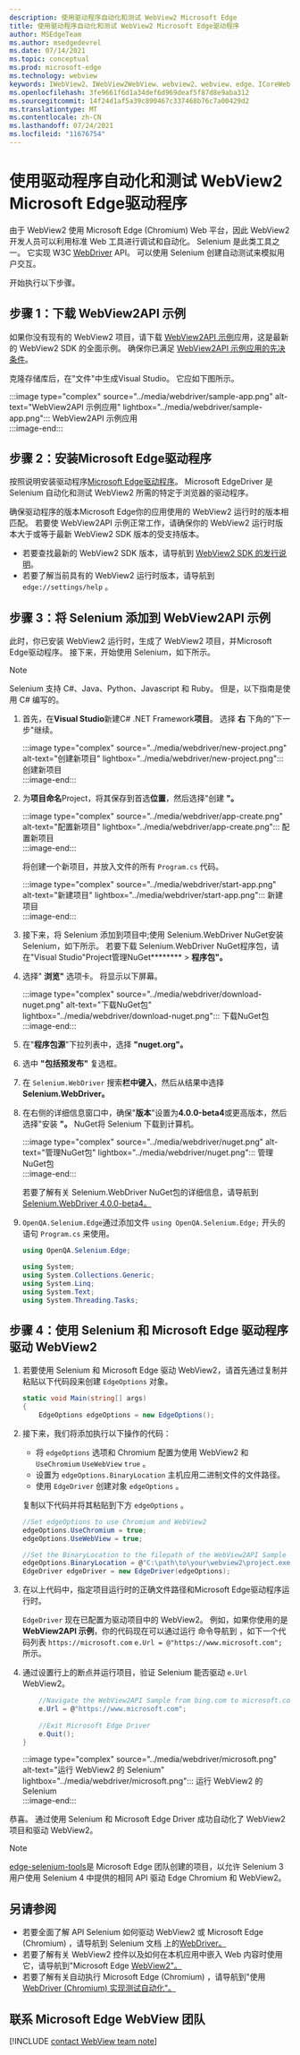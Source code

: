 ```yaml
---
description: 使用驱动程序自动化和测试 WebView2 Microsoft Edge
title: 使用驱动程序自动化和测试 WebView2 Microsoft Edge驱动程序
author: MSEdgeTeam
ms.author: msedgedevrel
ms.date: 07/14/2021
ms.topic: conceptual
ms.prod: microsoft-edge
ms.technology: webview
keywords: IWebView2、IWebView2WebView、webview2、webview、edge、ICoreWebView2、ICoreWebView2Controller、Selenium、Microsoft Edge Driver
ms.openlocfilehash: 3fe9661f6d1a34def6d969deaf5f87d8e9aba312
ms.sourcegitcommit: 14f24d1af5a39c890467c337468b76c7a00429d2
ms.translationtype: MT
ms.contentlocale: zh-CN
ms.lasthandoff: 07/24/2021
ms.locfileid: "11676754"
---
```

# <a name="automate-and-test-webview2-with-microsoft-edge-driver"></a>使用驱动程序自动化和测试 WebView2 Microsoft Edge驱动程序  

由于 WebView2 使用 Microsoft Edge \(Chromium\) Web 平台，因此 WebView2 开发人员可以利用标准 Web 工具进行调试和自动化。  Selenium 是此类工具之一。  它实现 W3C [WebDriver][W3cWebdriver2] API。  可以使用 Selenium 创建自动测试来模拟用户交互。  

开始执行以下步骤。  

## <a name="step-1-download-the-webview2api-sample"></a>步骤 1：下载 WebView2API 示例  

如果你没有现有的 WebView2 项目，请下载 [WebView2API 示例][GithubMicrosoftedgewebview2samplesSampleappsWebview2apisample]应用，这是最新的 WebView2 SDK 的全面示例。  确保你已满足 [WebView2API 示例应用的先决条件][GithubMicrosoftedgeWebview2samplesSampleappsWebview2apisamplePrerequisites]。  

克隆存储库后，在"文件"中生成Visual Studio。  它应如下图所示。  

:::image type="complex" source="../media/webdriver/sample-app.png" alt-text="WebView2API 示例应用" lightbox="../media/webdriver/sample-app.png":::
   WebView2API 示例应用  
:::image-end:::    

## <a name="step-2-install-microsoft-edge-driver"></a>步骤 2：安装Microsoft Edge驱动程序  

按照说明安装驱动程序[Microsoft Edge驱动程序][WebdriverChromiumDownloadMicrosoftEdgeDriver]。  Microsoft EdgeDriver 是 Selenium 自动化和测试 WebView2 所需的特定于浏览器的驱动程序。  

确保驱动程序的版本Microsoft Edge你的应用使用的 WebView2 运行时的版本相匹配。  若要使 WebView2API 示例正常工作，请确保你的 WebView2 运行时版本大于或等于最新 WebView2 SDK 版本的受支持版本。

*  若要查找最新的 WebView2 SDK 版本，请导航到 [WebView2 SDK 的发行说明][Webview2ReleaseNotes]。
*  若要了解当前具有的 WebView2 运行时版本，请导航到 `edge://settings/help` 。  

## <a name="step-3-add-selenium-to-the-webview2api-sample"></a>步骤 3：将 Selenium 添加到 WebView2API 示例  

此时，你已安装 WebView2 运行时，生成了 WebView2 项目，并Microsoft Edge驱动程序。  接下来，开始使用 Selenium，如下所示。

> [!NOTE]
> Selenium 支持 C\#、Java、Python、Javascript 和 Ruby。  但是，以下指南是使用 C\# 编写的。  

1.  首先，在**Visual Studio**新建C# .NET Framework**项目**。  选择 **右** 下角的"下一步"继续。  
    
    :::image type="complex" source="../media/webdriver/new-project.png" alt-text="创建新项目" lightbox="../media/webdriver/new-project.png":::
       创建新项目  
    :::image-end:::  
    
1.  为**项目命名**Project，将其保存到首选**位置**，然后选择"创建 **"。**  
    
    :::image type="complex" source="../media/webdriver/app-create.png" alt-text="配置新项目" lightbox="../media/webdriver/app-create.png":::
       配置新项目  
    :::image-end:::  
    
    将创建一个新项目，并放入文件的所有 `Program.cs` 代码。  
    
    :::image type="complex" source="../media/webdriver/start-app.png" alt-text="新建项目" lightbox="../media/webdriver/start-app.png":::
       新建项目  
    :::image-end:::  
    
1.  接下来，将 Selenium 添加到项目中;使用 Selenium.WebDriver NuGet安装 Selenium，如下所示。  若要下载 Selenium.WebDriver NuGet程序包，请在"Visual Studio"Project管理NuGet********  >  **程序包"。**

1.  选择" **浏览"** 选项卡。 将显示以下屏幕。  
    
    :::image type="complex" source="../media/webdriver/download-nuget.png" alt-text="下载NuGet包" lightbox="../media/webdriver/download-nuget.png":::
       下载NuGet包  
    :::image-end:::  
    
1.  在"**程序包源**"下拉列表中，选择 **"nuget.org"。**

1.  选中 **"包括预发布"** 复选框。

1.  在 `Selenium.WebDriver` 搜索**栏中键入**，然后从结果中选择**Selenium.WebDriver。**

1.  在右侧的详细信息窗口中，确保"**版本**"设置为**4.0.0-beta4**或更高版本，然后选择"安装 **"。**  NuGet将 Selenium 下载到计算机。  
    
    :::image type="complex" source="../media/webdriver/nuget.png" alt-text="管理NuGet包" lightbox="../media/webdriver/nuget.png":::
       管理NuGet包  
    :::image-end:::  
    
    若要了解有关 Selenium.WebDriver NuGet包的详细信息，请导航到[Selenium.WebDriver 4.0.0-beta4。][NugetSeleniumWebdriver700beta4]  
    
1.  `OpenQA.Selenium.Edge`通过添加文件 `using OpenQA.Selenium.Edge;` 开头的 语句 `Program.cs` 来使用。  
    
    ```csharp
    using OpenQA.Selenium.Edge;
    
    using System;
    using System.Collections.Generic;
    using System.Linq;
    using System.Text;
    using System.Threading.Tasks;
    ```  
    
## <a name="step-4-drive-webview2-with-selenium-and-microsoft-edge-driver"></a>步骤 4：使用 Selenium 和 Microsoft Edge 驱动程序驱动 WebView2  

1.  若要使用 Selenium 和 Microsoft Edge 驱动 WebView2，请首先通过复制并粘贴以下代码段来创建 `EdgeOptions` 对象。  
    
    ```csharp
    static void Main(string[] args)
    {
        EdgeOptions edgeOptions = new EdgeOptions();
    ```  
    
1.  接下来，我们将添加执行以下操作的代码：

    *   将 `edgeOptions` 选项和 Chromium 配置为使用 WebView2 和 `UseChromium` `UseWebView` `true` 。
    *   设置为 `edgeOptions.BinaryLocation` 主机应用二进制文件的文件路径。
    *   使用 `EdgeDriver` 创建对象 `edgeOptions` 。  
    
    复制以下代码并将其粘贴到下方 `edgeOptions` 。

    ```csharp
    //Set edgeOptions to use Chromium and WebView2
    edgeOptions.UseChromium = true;
    edgeOptions.UseWebView = true;

    //Set the BinaryLocation to the filepath of the WebView2API Sample runtime
    edgeOptions.BinaryLocation = @"C:\path\to\your\webview2\project.exe";
    EdgeDriver edgeDriver = new EdgeDriver(edgeOptions);
    ```  

1.  在以上代码中，指定项目运行时的正确文件路径和Microsoft Edge驱动程序运行时。  
    
    `EdgeDriver` 现在已配置为驱动项目中的 WebView2。  例如，如果你使用的是 **WebView2API 示例**，你的代码现在可以通过运行 命令导航到 ，如下一个代码列表 `https://microsoft.com` `e.Url = @"https://www.microsoft.com";` 所示。

1.  通过设置行上的断点并运行项目，验证 Selenium 能否驱动 `e.Url` WebView2。  
    
    ```csharp
        //Navigate the WebView2API Sample from bing.com to microsoft.com
        e.Url = @"https://www.microsoft.com";
        
        //Exit Microsoft Edge Driver
        e.Quit();
    }
    ```  
    
    :::image type="complex" source="../media/webdriver/microsoft.png" alt-text="运行 WebView2 的 Selenium" lightbox="../media/webdriver/microsoft.png":::
       运行 WebView2 的 Selenium  
    :::image-end:::
    
恭喜。  通过使用 Selenium 和 Microsoft Edge Driver 成功自动化了 WebView2 项目和驱动 WebView2。  

> [!Note]
> [edge-selenium-tools][GithubSeleniumProject]是 Microsoft Edge 团队创建的项目，以允许 Selenium 3 用户使用 Selenium 4 中提供的相同 API 驱动 Edge Chromium 和 WebView2。

## <a name="see-also"></a>另请参阅  

*   若要全面了解 API Selenium 如何驱动 WebView2 或 Microsoft Edge \(Chromium\) ，请导航到 Selenium 文档 上的[WebDriver。][SeleniumWebdriver]
*   若要了解有关 WebView2 控件以及如何在本机应用中嵌入 Web 内容时使用它，请导航到"Microsoft Edge [WebView2"。][WebViewIndex]
*   若要了解有关自动执行 Microsoft Edge \(Chromium\) ，请导航到"使用[WebDriver (Chromium) 实现测试自动化"。][WebdriverChromium]
    
## <a name="getting-in-touch-with-the-microsoft-edge-webview-team"></a>联系 Microsoft Edge WebView 团队  

[!INCLUDE [contact WebView team note](../includes/contact-webview-team-note.md)]  

<!-- links -->  
[WebdriverChromium]: ../../webdriver-chromium/index.md "将 WebDriver (Chromium) 用于测试自动化|Microsoft Docs"  
[WebdriverChromiumDownloadMicrosoftEdgeDriver]: ../../webdriver-chromium/index.md#download-microsoft-edge-driver "下载Microsoft Edge驱动程序 - 使用 WebDriver (Chromium) 测试自动化|Microsoft Docs"  
[WebViewIndex]: ../index.md "WebView2 Microsoft Edge简介 - Microsoft Docs"  
[Webview2ReleaseNotes]: ../release-notes.md "WebView2 SDK |Microsoft Docs"  
<!-- external links -->
[MicrosoftDeveloperMicrosoftEdgeWebDriverDownloads]: https://developer.microsoft.com/microsoft-edge/tools/webdriver#downloads "下载 WebDriver |Microsoft Edge开发人员"  

[GithubMicrosoftedgewebview2samplesSampleappsWebview2apisample]: https://github.com/MicrosoftEdge/WebView2Samples/tree/master/SampleApps/WebView2APISample "WebView2 API 示例 - MicrosoftEdge/WebView2Samples |GitHub"  
[GithubMicrosoftedgeWebview2samplesSampleappsWebview2apisamplePrerequisites]: https://github.com/MicrosoftEdge/WebView2Samples/tree/master/SampleApps/WebView2APISample#prerequisites "先决条件 - WebView2 API 示例|GitHub"  

[NugetSeleniumWebdriver700beta4]: https://www.nuget.org/packages/Selenium.WebDriver/4.0.0-beta4 "Selenium.WebDriver 4.0.0-beta4 |NuGet库"  

[SeleniumWebdriver]: https://www.selenium.dev/documentation/en/webdriver "WebDriver |Selenium"  

[W3cWebdriver2]: https://www.w3.org/TR/webdriver2 "WebDriver |W3C"  

[GithubSeleniumProject]: https://github.com/microsoft/edge-selenium-tools "Selenium Tools for Microsoft Edge"
